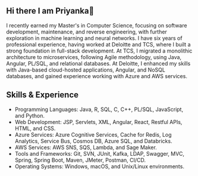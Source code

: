 ## Hi there I am Priyanka👋
I recently earned my Master's in Computer Science, focusing on software development, maintenance, and reverse engineering, with further exploration in machine learning and neural networks. I have six years of professional experience, having worked at Deloitte and TCS, where I built a strong foundation in full-stack development. At TCS, I migrated a monolithic architecture to microservices, following Agile methodology, using Java, Angular, PL/SQL, and relational databases. At Deloitte, I enhanced my skills with Java-based cloud-hosted applications, Angular, and NoSQL databases, and gained experience working with Azure and AWS services.

## Skills & Experience
- Programming Languages: Java, R, SQL, C, C++, PL/SQL, JavaScript, and Python.
- Web Development: JSP, Servlets, XML, Angular, React, Restful APIs, HTML, and CSS.
- Azure Services: Azure Cognitive Services, Cache for Redis, Log Analytics, Service Bus, Cosmos DB, Azure SQL, and Databricks.
- AWS Services: AWS SNS, SQS, Lambda, and Sage Maker.
- Tools and Frameworks: Git, SVN, JUnit, Kafka, LDAP, Swagger, MVC, Spring, Spring Boot, Maven, JMeter, Postman, CI/CD.
- Operating Systems: Windows, macOS, and Unix/Linux environments.
<!--
**Priyanka-GD/Priyanka-GD** is a ✨ _special_ ✨ repository because its `README.md` (this file) appears on your GitHub profile.

Here are some ideas to get you started:

- 🔭 I’m currently working on ...
- 🌱 I’m currently learning ...
- 👯 I’m looking to collaborate on ...
- 🤔 I’m looking for help with ...
- 💬 Ask me about ...
- 📫 How to reach me: ...
- 😄 Pronouns: ...
- ⚡ Fun fact: ...
-->
